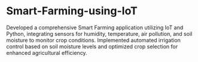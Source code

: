 # Smart-Farming-using-IoT
Developed a comprehensive Smart Farming application utilizing IoT and Python, integrating sensors for humidity, temperature, air pollution, and soil moisture to monitor crop conditions. Implemented automated irrigation control based on soil moisture levels and optimized crop selection for enhanced agricultural efficiency.
